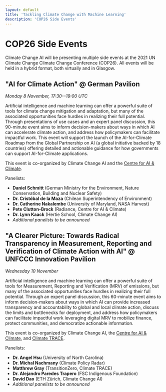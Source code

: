 ```yaml
---
layout: default
title: 'Tackling Climate Change with Machine Learning'
description: 'COP26 Side Events'
---
```


<h1>COP26 Side Events</h1> 

Climate Change AI will be presenting multiple side events at the 2021 UN Climate Change Climate Change Conference (COP26). All events will be held in a hybrid format, both virtually and in Glasgow.

<h2>"AI for Climate Action" @ German Pavilion</h2>

*Monday 8 November, 17:30--19:00 UTC*

Artificial intelligence and machine learning can offer a powerful suite of tools for climate change mitigation and adaptation, but many of the associated opportunities face hurdles in realizing their full potential. Through presentations of use cases and an expert panel discussion, this 90-minute event aims to inform decision-makers about ways in which AI can accelerate climate action, and address how policymakers can facilitate impactful work. This event will support the launch of the AI-for-Climate Roadmap from the Global Partnership on AI (a global initiative backed by 18 countries) offering detailed and actionable guidance for how governments can support AI-for-Climate applications. 

This event is co-organized by Climate Change AI and the <a href="https://www.c-ai-c.org/" target="_blank">Centre for AI & Climate</a>.

Panelists:
- **Daniel Schmitt** (German Ministry for the Environment, Nature Conservation, Building and Nuclear Safety)
- **Dr. Cristóbal de la Maza** (Chilean Superintendency of Environment)
- **Dr. Catherine Nakalembe** (University of Maryland, NASA Harvest)
- **Pete Clutton-Brock** (Radiance, Centre for AI & Climate)
- **Dr. Lynn Kaack** (Hertie School, Climate Change AI)
- *Additional panelists to be announced*


<h2>"A Clearer Picture: Towards Radical Transparency in Measurement, Reporting and Verification of Climate Action with AI" @ UNFCCC Innovation Pavilion </h2>

*Wednesday 10 November*

Artificial intelligence and machine learning can offer a powerful suite of tools for Measurement, Reporting and Verification (MRV) of emissions, but many of the associated opportunities face hurdles in realizing their full potential. Through an expert panel discussion, this 60-minute event aims to inform decision-makers about ways in which AI can provide increased transparency and accountability to global and local climate action, discuss the limits and bottlenecks for deployment, and address how policymakers can facilitate impactful work leveraging digital MRV to mobilize finance, protect communities, and democratize actionable information.

This event is co-organized by Climate Change AI, the <a href="https://www.c-ai-c.org/" target="_blank">Centre for AI & Climate</a>, and <a href="https://www.climatetrace.org/" target="_blank">Climate TRACE</a>.

Panelists:
- **Dr. Angel Hsu** (University of North Carolina)
- **Dr. Michal Nachmany** (Climate Policy Radar)
- **Matthrew Gray** (TransitionZero, Climate TRACE)
- **Dr. Alejandro Paredes Trapero** (FSC Indigenous Foundation)
- **David Dao** (ETH Zürich, Climate Change AI)
- *Additional panelists to be announced*


